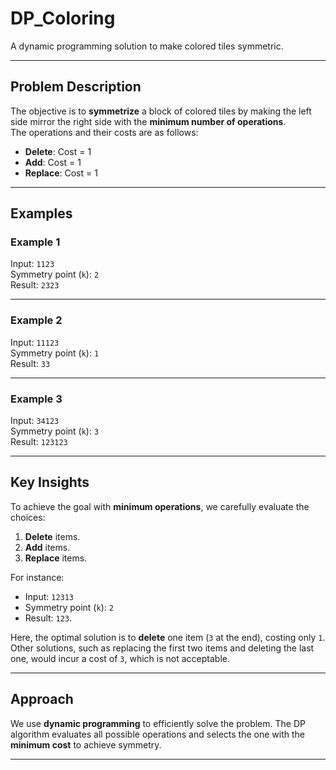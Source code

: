 # DP_Coloring

A dynamic programming solution to make colored tiles symmetric.

---

## Problem Description

The objective is to **symmetrize** a block of colored tiles by making the left side mirror the right side with the **minimum number of operations**.  
The operations and their costs are as follows:
- **Delete**: Cost = 1
- **Add**: Cost = 1
- **Replace**: Cost = 1

---

## Examples

### Example 1
Input: `1123`  
Symmetry point (`k`): `2`  
Result: `2323`  

---

### Example 2
Input: `11123`  
Symmetry point (`k`): `1`  
Result: `33`  

---

### Example 3
Input: `34123`  
Symmetry point (`k`): `3`  
Result: `123123`  

---

## Key Insights

To achieve the goal with **minimum operations**, we carefully evaluate the choices:
1. **Delete** items.
2. **Add** items.
3. **Replace** items.  

For instance:  
- Input: `12313`  
- Symmetry point (`k`): `2`  
- Result: `123`.  

Here, the optimal solution is to **delete** one item (`3` at the end), costing only `1`.  
Other solutions, such as replacing the first two items and deleting the last one, would incur a cost of `3`, which is not acceptable.

---

## Approach

We use **dynamic programming** to efficiently solve the problem. The DP algorithm evaluates all possible operations and selects the one with the **minimum cost** to achieve symmetry.

---

